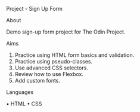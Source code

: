 Project - Sign Up Form

About

Demo sign-up form project for The Odin Project.

Aims

1. Practice using HTML form basics and validation.
2. Practice using pseudo-classes.
3. Use advanced CSS selectors.
4. Review how to use Flexbox.
5. Add custom fonts.

Languages

• HTML
• CSS